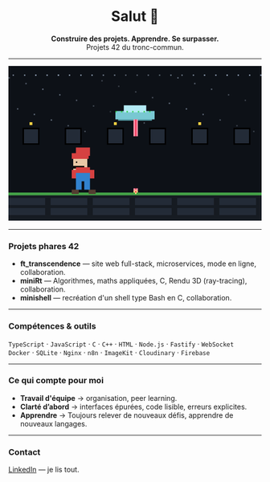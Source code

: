 <div align="center">

# Salut 👋

**Construire des projets. Apprendre. Se surpasser.**  
Projets 42 du tronc-commun.

<!-- Badges -->
<!-- <a href="https://github.com/sbrbe?tab=followers">
  <img alt="Abonnés GitHub" src="https://img.shields.io/github/followers/sbrbe?style=for-the-badge&label=Abonnés&logo=github">
</a>
<a href="https://github.com/sbrbe">
  <img alt="Vues du profil" src="https://komarev.com/ghpvc/?username=sbrbe&style=for-the-badge&color=brightgreen&label=Vues+profil">
</a> -->

</div>

---

<p align="center">
  <img src="./mario_ufo_loop.gif" alt="Mario-like UFO loop" width="720">
</p>

---

### Projets phares 42
- **ft_transcendence** — site web full-stack, microservices, mode en ligne, collaboration.  
- **miniRt** — Algorithmes, maths appliquées, C, Rendu 3D (ray-tracing), collaboration.  
- **minishell** — recréation d'un shell type Bash en C, collaboration.  

---

### Compétences & outils
`TypeScript` · `JavaScript` · `C` · `C++` · `HTML` · `Node.js` · `Fastify` · `WebSocket`  
`Docker` · `SQLite` · `Nginx` · `n8n` · `ImageKit` · `Cloudinary` · `Firebase`

---

### Ce qui compte pour moi
- **Travail d'équipe** → organisation, peer learning.  
- **Clarté d’abord** → interfaces épurées, code lisible, erreurs explicites.  
- **Apprendre** → Toujours relever de nouveaux défis, apprendre de nouveaux langages.

---

### Contact
[LinkedIn](https://www.linkedin.com/in/simon-barbé-b77792364) — je lis tout.

